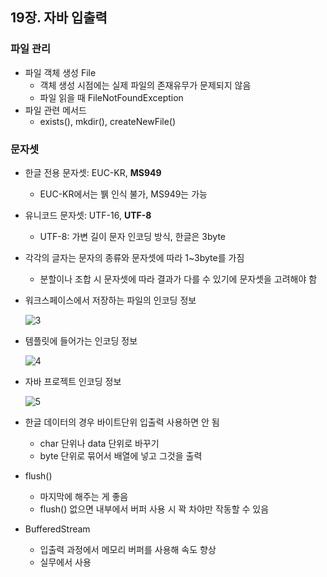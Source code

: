 ## 19장. 자바 입출력

### 파일 관리

- 파일 객체 생성 File
    - 객체 생성 시점에는 실제 파일의 존재유무가 문제되지 않음
    - 파일 읽을 때 FileNotFoundException
- 파일 관련 메서드
    - exists(), mkdir(), createNewFile()

### 문자셋

- 한글 전용 문자셋: EUC-KR, **MS949**
    - EUC-KR에서는 뷁 인식 불가, MS949는 가능
- 유니코드 문자셋: UTF-16, **UTF-8**
    - UTF-8: 가변 길이 문자 인코딩 방식, 한글은 3byte

- 각각의 글자는 문자의 종류와 문자셋에 따라 1~3byte를 가짐
    - 분할이나 조합 시 문자셋에 따라 결과가 다를 수 있기에 문자셋을 고려해야 함
- 워크스페이스에서 저장하는 파일의 인코딩 정보
    
    ![3](https://github.com/sangeun99/hyundai-it-e-java-fullstack/assets/63828057/2ef73718-fa1f-448a-991e-9c7ee9952b4b)
    
- 템플릿에 들어가는 인코딩 정보
    
    ![4](https://github.com/sangeun99/hyundai-it-e-java-fullstack/assets/63828057/a1aac7a7-731c-4863-8f27-3be47a807c3a)
    
- 자바 프로젝트 인코딩 정보
    
    ![5](https://github.com/sangeun99/hyundai-it-e-java-fullstack/assets/63828057/204c09e1-4925-46d7-9796-4ef7e350e2c2)
    

- 한글 데이터의 경우 바이트단위 입출력 사용하면 안 됨
    - char 단위나 data 단위로 바꾸기
    - byte 단위로 묶어서 배열에 넣고 그것을 출력
- flush()
    - 마지막에 해주는 게 좋음
    - flush() 없으면 내부에서 버퍼 사용 시 꽉 차야만 작동할 수 있음
- BufferedStream
    - 입출력 과정에서 메모리 버퍼를 사용해 속도 향상
    - 실무에서 사용